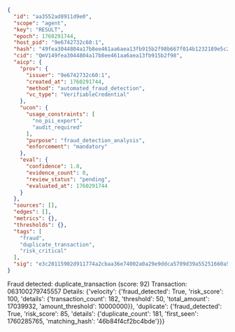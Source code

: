 ```json
{
  "id": "aa3552ad8911d9e0",
  "scope": "agent",
  "key": "RESULT",
  "epoch": 1760291744,
  "host_pid": "9e6742732c60:1",
  "hash": "49fea3044804a17b8ee461aa6aea13fb915b2f98b667f014b1232189e5c26b8b",
  "cid": "QmV149fea3044804a17b8ee461aa6aea13fb915b2f98",
  "aicp": {
    "prov": {
      "issuer": "9e6742732c60:1",
      "created_at": 1760291744,
      "method": "automated_fraud_detection",
      "vc_type": "VerifiableCredential"
    },
    "ucon": {
      "usage_constraints": [
        "no_pii_export",
        "audit_required"
      ],
      "purpose": "fraud_detection_analysis",
      "enforcement": "mandatory"
    },
    "eval": {
      "confidence": 1.0,
      "evidence_count": 0,
      "review_status": "pending",
      "evaluated_at": 1760291744
    }
  },
  "sources": [],
  "edges": [],
  "metrics": {},
  "thresholds": {},
  "tags": [
    "fraud",
    "duplicate_transaction",
    "risk_critical"
  ],
  "sig": "e3c20115902d911774a2cbaa36e74002a0a29e9ddca5709d39a55251660a5998"
}
```

Fraud detected: duplicate_transaction (score: 92)
Transaction: 063100279745557
Details: {'velocity': {'fraud_detected': True, 'risk_score': 100, 'details': {'transaction_count': 182, 'threshold': 50, 'total_amount': 17039932, 'amount_threshold': 10000000}}, 'duplicate': {'fraud_detected': True, 'risk_score': 85, 'details': {'duplicate_count': 181, 'first_seen': 1760285765, 'matching_hash': '46b84f4cf2bc4bde'}}}